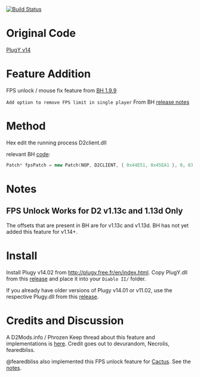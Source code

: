 [![Build Status](https://travis-ci.com/pairofdocs/plugy_fps_unlock.svg?branch=master)](https://travis-ci.com/pairofdocs/plugy_fps_unlock)

# Original Code
[PlugY v14](http://plugy.free.fr/en/index.html)

# Feature Addition
FPS unlock / mouse fix feature from [BH 1.9.9](https://github.com/planqi/slashdiablo-maphack)

`Add option to remove FPS limit in single player` From BH [release notes](https://github.com/planqi/slashdiablo-maphack#release-notes-for-198)

# Method
Hex edit the running process D2client.dll

relevant BH [code](https://github.com/planqi/slashdiablo-maphack/blob/master/BH/Modules/Maphack/Maphack.cpp#L24):
```cpp
Patch* fpsPatch = new Patch(NOP, D2CLIENT, { 0x44E51, 0x45EA1 }, 0, 8);
```

# Notes

## FPS Unlock Works for D2 v1.13c and 1.13d Only

The offsets that are present in BH are for v1.13c and v1.13d.
BH has not yet added this feature for v1.14+.


# Install

Install Plugy v14.02 from http://plugy.free.fr/en/index.html.
Copy PlugY.dll from this [release](https://github.com/pairofdocs/plugy_fps_unlock/releases/tag/v1.0.1) and place it into your `Diablo II/` folder.

If you already have older versions of Plugy v14.01 or v11.02, use the respective Plugy.dll from this [release](https://github.com/pairofdocs/plugy_fps_unlock/releases/tag/v1.0.0).

# Credits and Discussion
A D2Mods.info / Phrozen Keep thread about this feature and implementations is [here](https://d2mods.info/forum/viewtopic.php?f=8&t=65239&p=501210#p501210).
Credit goes out to devurandom, Necrolis, fearedbliss.

@fearedbliss also implemented this FPS unlock feature for [Cactus](https://github.com/fearedbliss/Cactus).
See the [notes](https://github.com/fearedbliss/Cactus/blob/master/README-SINGLING.md#notes).

